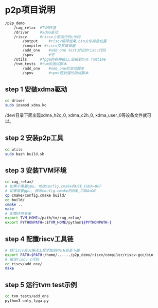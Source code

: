 # p2p项目说明

```bash
/p2p_demo
    /cag_relax 	#TVM环境
    /driver 	#xdma驱动
    /riscv		#riscv上面运行的c代码
    	/output 	#riscv编译结果,bin文件存放位置
    	/compiler #riscv交叉编译器
    	/add_one	#add_one test对应的riscv代码
    	/spmv		#空
    /utils		#fpga的各种接口,链接到tvm runtime
    /tvm_tests	#tvm的测试脚本
    	/add_one 	#add_one的测试脚本
    	/spmv		#spmv预处理的测试脚本
```

## step 1 安装xdma驱动

```bash
cd driver
sudo insmod xdma.ko
```

/dev/目录下面出现xdma_h2c_0, xdma_c2h_0, xdma_user_0等设备文件就可以。

## step 2 安装p2p工具

```bash
cd utils
sudo bash build.sh
```

## step 3 安装TVM环境

```bash
cd cag_relax/
# 如果不需要gpu, 修改config.cmake的USE_CUDA=OFF
# 如果需要gpu, 修改config.cmake的USE_CUDA=ON
cp cmake/config.cmake build/
cd build/
cmake ..
make
# 配置环境变量
export TVM_HOME=/path/to/cag_relax/
export PYTHONPATH=:$TVM_HOME/python${PYTHONPATH-}
```

## step 4 配置riscv工具链

```bash
# 将riscv交叉编译工具添加到PATH目录下面
export PATH=$PATH:/home/....../p2p_demo/riscv/compiler/riscv-gcc/bin
# 编译riscv c代码
cd riscv/add_one/
make
```

## step 5 运行tvm test示例

```bash
cd tvm_tests/add_one
python3 only_fpga.py
```

